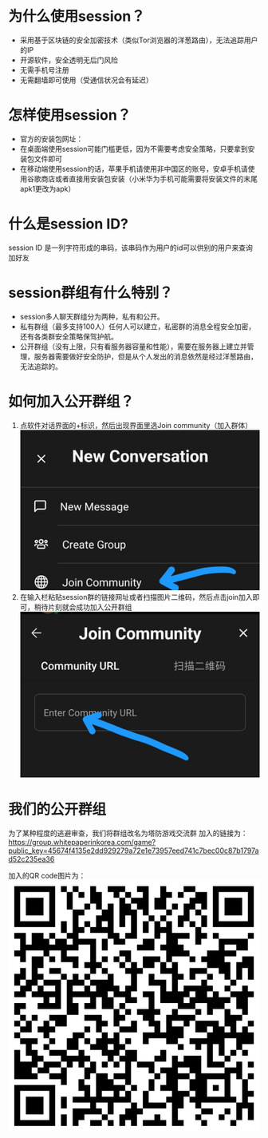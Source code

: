 # 为什么使用session？
* 采用基于区块链的安全加密技术（类似Tor浏览器的洋葱路由），无法追踪用户的IP
* 开源软件，安全透明无后门风险
* 无需手机号注册
* 无需翻墙即可使用（受通信状况会有延迟）
# 怎样使用session？
* 官方的安装包网址：
* 在桌面端使用session可能门槛更低，因为不需要考虑安全策略，只要拿到安装包文件即可
* 在移动端使用session的话，苹果手机请使用非中国区的账号，安卓手机请使用谷歌商店或者直接用安装包安装（小米华为手机可能需要将安装文件的末尾apk1更改为apk）
# 什么是session ID?
session ID 是一列字符形成的串码，该串码作为用户的id可以供别的用户来查询加好友
# session群组有什么特别？
* session多人聊天群组分为两种，私有和公开。
* 私有群组（最多支持100人）任何人可以建立，私密群的消息全程安全加密，还有各类群安全策略保驾护航。
* 公开群组（没有上限，只有看服务器容量和性能），需要在服务器上建立并管理，服务器需要做好安全防护，但是从个人发出的消息依然是经过洋葱路由，无法追踪的。
# 如何加入公开群组？
1. 点软件对话界面的+标识，然后出现界面里选Join community（加入群体）
![Step 1](https://github.com/lianheshengming/lianheshengming.github.io/raw/main/session/new_con.jpg)
2. 在输入栏粘贴session群的链接网址或者扫描图片二维码，然后点击join加入即可，稍待片刻就会成功加入公开群组
![Step 2](https://github.com/lianheshengming/lianheshengming.github.io/raw/main/session/join.jpg)

# 我们的公开群组
为了某种程度的逃避审查，我们将群组改名为塔防游戏交流群
加入的链接为：
https://group.whitepaperinkorea.com/game?public_key=45674f4135e2dd929279a72e1e73957eed741c7bec00c87b1797ad52c235ea36

加入的QR code图片为：
![QR code](https://github.com/lianheshengming/lianheshengming.github.io/raw/main/session/game.png)

